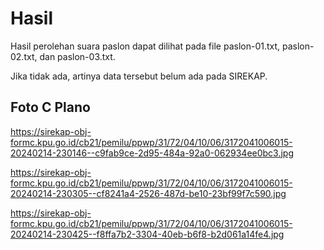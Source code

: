 # Hasil

Hasil perolehan suara paslon dapat dilihat pada file paslon-01.txt, paslon-02.txt, dan paslon-03.txt.

Jika tidak ada, artinya data tersebut belum ada pada SIREKAP.

## Foto C Plano

https://sirekap-obj-formc.kpu.go.id/cb21/pemilu/ppwp/31/72/04/10/06/3172041006015-20240214-230146--c9fab9ce-2d95-484a-92a0-062934ee0bc3.jpg

https://sirekap-obj-formc.kpu.go.id/cb21/pemilu/ppwp/31/72/04/10/06/3172041006015-20240214-230305--cf8241a4-2526-487d-be10-23bf99f7c590.jpg

https://sirekap-obj-formc.kpu.go.id/cb21/pemilu/ppwp/31/72/04/10/06/3172041006015-20240214-230425--f8ffa7b2-3304-40eb-b6f8-b2d061a14fe4.jpg
